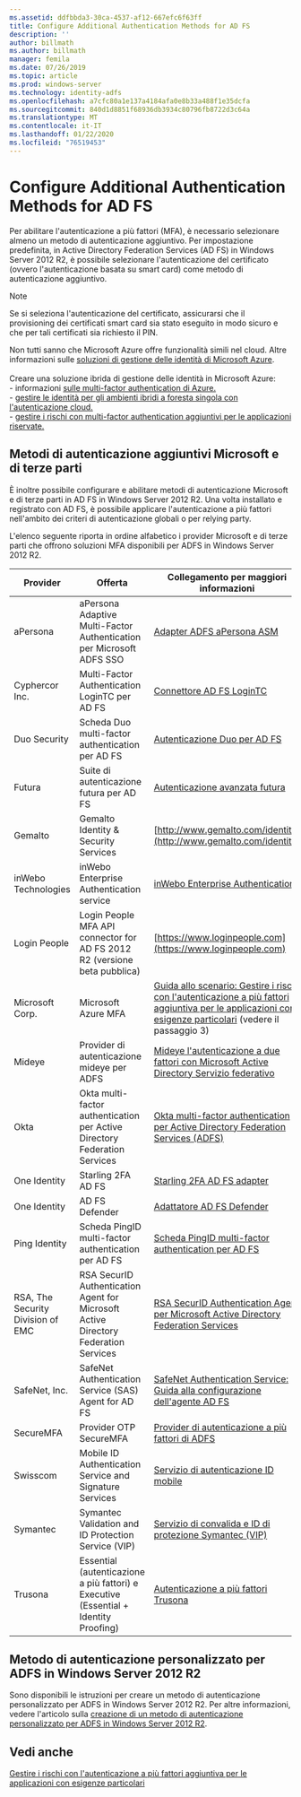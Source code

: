 ```yaml
---
ms.assetid: ddfbbda3-30ca-4537-af12-667efc6f63ff
title: Configure Additional Authentication Methods for AD FS
description: ''
author: billmath
ms.author: billmath
manager: femila
ms.date: 07/26/2019
ms.topic: article
ms.prod: windows-server
ms.technology: identity-adfs
ms.openlocfilehash: a7cfc80a1e137a4184afa0e8b33a488f1e35dcfa
ms.sourcegitcommit: 840d1d8851f68936db3934c80796fb8722d3c64a
ms.translationtype: MT
ms.contentlocale: it-IT
ms.lasthandoff: 01/22/2020
ms.locfileid: "76519453"
---
```

# <a name="configure-additional-authentication-methods-for-ad-fs"></a>Configure Additional Authentication Methods for AD FS

Per abilitare l'autenticazione a più fattori (MFA), è necessario selezionare almeno un metodo di autenticazione aggiuntivo. Per impostazione predefinita, in Active Directory Federation Services (AD FS) in Windows Server 2012 R2, è possibile selezionare l'autenticazione del certificato (ovvero l'autenticazione basata su smart card) come metodo di autenticazione aggiuntivo.

> [!NOTE]
> Se si seleziona l'autenticazione del certificato, assicurarsi che il provisioning dei certificati smart card sia stato eseguito in modo sicuro e che per tali certificati sia richiesto il PIN.

Non tutti sanno che Microsoft Azure offre funzionalità simili nel cloud. Altre informazioni sulle [soluzioni di gestione delle identità di Microsoft Azure](https://aka.ms/m2w274).<br /><br />Creare una soluzione ibrida di gestione delle identità in Microsoft Azure:<br /> - informazioni [sulle multi-factor authentication di Azure.](https://aka.ms/ey6o9r)<br /> - [gestire le identità per gli ambienti ibridi a foresta singola con l'autenticazione cloud.](https://aka.ms/g1jat8)<br /> - [gestire i rischi con multi-factor authentication aggiuntivi per le applicazioni riservate.](https://aka.ms/kt1bbm)

## <a name="microsoft-and-third-party-additional-authentication-methods"></a>Metodi di autenticazione aggiuntivi Microsoft e di terze parti
È inoltre possibile configurare e abilitare metodi di autenticazione Microsoft e di terze parti in AD FS in Windows Server 2012 R2. Una volta installato e registrato con AD FS, è possibile applicare l'autenticazione a più fattori nell'ambito dei criteri di autenticazione globali o per relying party.

L'elenco seguente riporta in ordine alfabetico i provider Microsoft e di terze parti che offrono soluzioni MFA disponibili per ADFS in Windows Server 2012 R2.

|Provider|Offerta|Collegamento per maggiori informazioni|
|-|-|-| 
|aPersona|aPersona Adaptive Multi-Factor Authentication per Microsoft ADFS SSO|[Adapter ADFS aPersona ASM](https://www.apersona.com/adfs)|
|Cyphercor Inc.|Multi-Factor Authentication LoginTC per AD FS|[Connettore AD FS LoginTC](https://www.logintc.com/docs/connectors/adfs.html)|
|Duo Security|Scheda Duo multi-factor authentication per AD FS|[Autenticazione Duo per AD FS](https://duo.com/docs/adfs)|
|Futura|Suite di autenticazione futura per AD FS|[Autenticazione avanzata futura](https://futurae.com)|
|Gemalto|Gemalto Identity & Security Services|[http://www.gemalto.com/identity](http://www.gemalto.com/identity)|
|inWebo Technologies|inWebo Enterprise Authentication service|[inWebo Enterprise Authentication](http://www.inwebo.com)|
|Login People|Login People MFA API connector for AD FS 2012 R2 (versione beta pubblica)|[https://www.loginpeople.com](https://www.loginpeople.com)|
|Microsoft Corp.|Microsoft Azure MFA|[Guida allo scenario: Gestire i rischi con l'autenticazione a più fattori aggiuntiva per le applicazioni con esigenze particolari](https://technet.microsoft.com/library/dn280946.aspx) (vedere il passaggio 3)|
Mideye | Provider di autenticazione mideye per ADFS | [Mideye l'autenticazione a due fattori con Microsoft Active Directory Servizio federativo](https://www.mideye.com/support/administrators/documentation/integration/microsoft-adfs/)|
|Okta | Okta multi-factor authentication per Active Directory Federation Services | [Okta multi-factor authentication per Active Directory Federation Services (ADFS)](https://help.okta.com/en/prod/Content/Topics/integrations/adfs-okta-int.htm)|
|One Identity| Starling 2FA AD FS|[Starling 2FA AD FS adapter](https://www.oneidentity.com/products/starling-two-factor-authentication/)|
|One Identity| AD FS Defender|[Adattatore AD FS Defender](https://www.oneidentity.com/products/defender/)|
|Ping Identity|Scheda PingID multi-factor authentication per AD FS|[Scheda PingID multi-factor authentication per AD FS](https://documentation.pingidentity.com/pingid/pingidAdminGuide/index.shtml#pid_c_PingIDforADFSSSO.html)|
|RSA, The Security Division of EMC|RSA SecurID Authentication Agent for Microsoft Active Directory Federation Services|[RSA SecurID Authentication Agent per Microsoft Active Directory Federation Services](http://www.emc.com/security/rsa-securid/rsa-authentication-agents/microsoft-ad-fs.htm)|
|SafeNet, Inc.|SafeNet Authentication Service (SAS) Agent for AD FS|[SafeNet Authentication Service: Guida alla configurazione dell'agente AD FS](http://www.safenet-inc.com/resources/integration-guide/data-protection/Safenet_Authentication_Service/SafeNet_Authentication_Service__AD_FS_Agent_Configuration_Guide/?langtype=1033)|
|SecureMFA|Provider OTP SecureMFA| [Provider di autenticazione a più fattori di ADFS](https://www.securemfa.com/)|
|Swisscom|Mobile ID Authentication Service and Signature Services|[Servizio di autenticazione ID mobile](http://swisscom.ch/mid)|
|Symantec|Symantec Validation and ID Protection Service (VIP)|[Servizio di convalida e ID di protezione Symantec (VIP)](http://www.symantec.com/vip-authentication-service)|
|Trusona|Essential (autenticazione a più fattori) e Executive (Essential + Identity Proofing)| [Autenticazione a più fattori Trusona](https://www.trusona.com/solution-overview/)|


## <a name="custom-authentication-method-for-ad-fs-in-windows-server-2012-r2"></a>Metodo di autenticazione personalizzato per ADFS in Windows Server 2012 R2
Sono disponibili le istruzioni per creare un metodo di autenticazione personalizzato per ADFS in Windows Server 2012 R2. Per altre informazioni, vedere l'articolo sulla [creazione di un metodo di autenticazione personalizzato per ADFS in Windows Server 2012 R2](https://go.microsoft.com/fwlink/?LinkID=511980).

## <a name="see-also"></a>Vedi anche
[Gestire i rischi con l'autenticazione a più fattori aggiuntiva per le applicazioni con esigenze particolari](Manage-Risk-with-Additional-Multi-Factor-Authentication-for-Sensitive-Applications.md)


